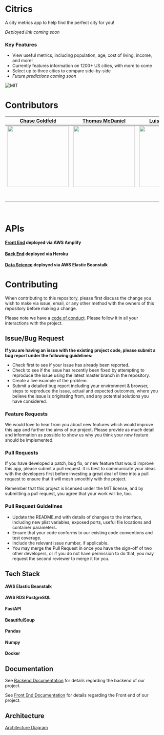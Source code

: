 # Citrics

A city metrics app to help find the perfect city for you!

*Deployed link coming soon*

### Key Features

- View useful metrics, including population, age, cost of living, income, and more!
- Currently features information on 1200+ US cities, with more to come
- Select up to three cities to compare side-by-side
- *Future predictions coming soon*


![MIT](https://img.shields.io/packagist/l/doctrine/orm.svg)

# Contributors


|                                                      [Chase Goldfeld](https://github.com/AuFeld)                                                       |                                                       [Thomas McDaniel](https://github.com/thomasmcdaniel91)                                                        |                                                      [Luis Felipe Urena](https://github.com/LuisFelipeUrena)                                                       |                                                       [Chelsea Stump](https://github.com/cslsds)                                    |                                                       [Axel Corro](https://github.com/axefx)                                                        |
| :-----------------------------------------------------------------------------------------------------------------------------------------: | :-------------------------------------------------------------------------------------------------------------------------------------------: | :-------------------------------------------------------------------------------------------------------------------------------------------: | :-------------------------------------------------------------------------------------------------------------------------------------------: | :-------------------------------------------------------------------------------------------------------------------------------------------: |  
| [<img src="https://avatars0.githubusercontent.com/u/56325086?s=460&u=b246352a5f89814e5ebb27f3ebcfd2e8b13f7e9d&v=4" width = "200" />](https://github.com/AuFeld) | [<img src="https://avatars1.githubusercontent.com/u/61952859?s=460&v=4" width = "200" />](https://github.com/thomasmcdaniel91) | [<img src="https://avatars0.githubusercontent.com/u/60860402?s=460&u=b068adba925c72ac39ac5326a1138ba749083ae4&v=4" width = "200" />](https://github.com/LuisFelipeUrena) | [<img src="https://avatars1.githubusercontent.com/u/56779420?s=460&u=bdfa464ded76ede970e9bfbe69dd81bd53a914d0&v=4" width = "200" />](https://github.com/cslsds) | [<img src="https://avatars3.githubusercontent.com/u/17439087?s=460&u=f9cdb3a55e942143c590bd572d27f935aa1d555b&v=4" width = "200" />](https://github.com/axefx) |
|                                [<img src="https://github.com/favicon.ico" width="15"> ](https://github.com/AuFeld)                                |                            [<img src="https://github.com/favicon.ico" width="15"> ](https://github.com/thomasmcdaniel91)                             |                          [<img src="https://github.com/favicon.ico" width="15"> ](https://github.com/LuisFelipeUrena)                           |                          [<img src="https://github.com/favicon.ico" width="15"> ](https://github.com/cslsds)                           |                          [<img src="https://github.com/favicon.ico" width="15"> ](https://github.com/axefx)                           |  
|                [ <img src="https://static.licdn.com/sc/h/al2o9zrvru7aqj8e1x2rzsrca" width="15"> ](https://www.linkedin.com/in/chase-goldfeld/)                |                 [ <img src="https://static.licdn.com/sc/h/al2o9zrvru7aqj8e1x2rzsrca" width="15"> ](https://www.linkedin.com/in/thomasm9105/)                 |                [ <img src="https://static.licdn.com/sc/h/al2o9zrvru7aqj8e1x2rzsrca" width="15"> ](https://www.linkedin.com/in/luis-urena/)                |                 [ <img src="https://static.licdn.com/sc/h/al2o9zrvru7aqj8e1x2rzsrca" width="15"> ](https://www.linkedin.com/in/cslsds/)                 |                 [ <img src="https://static.licdn.com/sc/h/al2o9zrvru7aqj8e1x2rzsrca" width="15"> ](https://www.linkedin.com/in/axel-corro/)                 |


<br>

# APIs

#### [Front End](https://main.d2g6fc634fmr68.amplifyapp.com) deployed via AWS Amplify

#### [Back End](https://labs27-c-citrics-api.herokuapp.com) deployed via Heroku

#### [Data Science](http://citrics-ds.eba-jvvvymfn.us-east-1.elasticbeanstalk.com) deployed via AWS Elastic Beanstalk

# Contributing

When contributing to this repository, please first discuss the change you wish to make via issue, email, or any other method with the owners of this repository before making a change.

Please note we have a [code of conduct](./code_of_conduct.md). Please follow it in all your interactions with the project.

## Issue/Bug Request

**If you are having an issue with the existing project code, please submit a bug report under the following guidelines:**

- Check first to see if your issue has already been reported.
- Check to see if the issue has recently been fixed by attempting to reproduce the issue using the latest master branch in the repository.
- Create a live example of the problem.
- Submit a detailed bug report including your environment & browser, steps to reproduce the issue, actual and expected outcomes, where you believe the issue is originating from, and any potential solutions you have considered.

### Feature Requests

We would love to hear from you about new features which would improve this app and further the aims of our project. Please provide as much detail and information as possible to show us why you think your new feature should be implemented.

### Pull Requests

If you have developed a patch, bug fix, or new feature that would improve this app, please submit a pull request. It is best to communicate your ideas with the developers first before investing a great deal of time into a pull request to ensure that it will mesh smoothly with the project.

Remember that this project is licensed under the MIT license, and by submitting a pull request, you agree that your work will be, too.

### Pull Request Guidelines

- Update the README.md with details of changes to the interface, including new plist variables, exposed ports, useful file locations and container parameters.
- Ensure that your code conforms to our existing code conventions and test coverage.
- Include the relevant issue number, if applicable.
- You may merge the Pull Request in once you have the sign-off of two other developers, or if you do not have permission to do that, you may request the second reviewer to merge it for you.


## Tech Stack

#### AWS Elastic Beanstalk
#### AWS RDS PostgreSQL
#### FastAPI
#### BeautifulSoup
#### Pandas
#### Numpy
#### Docker

## Documentation

See [Backend Documentation](https://github.com/Lambda-School-Labs/Labs27-C-Citrics-BE) for details regarding the backend of our project.

See [Front End Documentation](https://github.com/Lambda-School-Labs/Labs27-C-Citrics-FE) for details regarding the Front end of our project.

## Architecture

[Architecture Diagram](https://whimsical.com/BrfVjttdRNhp7sbVNgKKNu)
